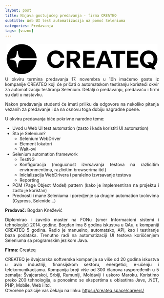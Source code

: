 ```yaml
---
layout: post
title: Najava gostujućeg predavanja - firma CREATEQ
subtitle: Web UI test automatizacija uz pomoć Seleniuma
categories: Predavanja
tags: [vazno]
---
```


<script>
  var t = document.getElementsByTagName('html')[0].dataset.theme;
  if (t == 'dark') {
    document.getElementById("img-createq").src = "_posts/images/Createq-Logo-white.png";
  }
</script>

<div class="square">
<div style="float: left; margin: 5px;">
<img id="img-createq" src="_posts/images/Createq-Logo-black.png">
</div>
<div style="text-align: justify">
<p>
U okviru termina predavanja 17. novembra u 10h imaćemo goste iz kompanije CREATEQ koji će pričati o automatskom testiranju koristeći okvir za automatizaciju testiranja Selenium. Detalji o predavanju, predavaču i firmi su dati u nastavku.
</p>

<p>
Nakon predavanja studenti će imati priliku da odgovore na nekoliko pitanja vezanih za predavanje i da na osnovu toga dobiju nagradne poene. 
</p>

<p>
U okviru predavanja biće pokrivne naredne teme:
<ul>
  <li>   Uvod u Web UI test automation (zasto i kada koristiti UI automation)
  <li>   Šta je Selenium?
  <ul>
     <li>   Selenium WebDriver
     <li>   Element lokatori
     <li>   Wait-ovi
  </ul>
  <li>   Selenium automation framework
  <ul>
     <li>   TestNG
     <li>   Konfiguracija (mogucnost izvrsavanja testova na razlicitim environmentima, razlicitim browserima itd.)
     <li>   Inicializacija WebDrivera i paralelno izvrsavanje testova
     <li>   Reporting
  </ul>
  <li>   POM (Page Object Model) pattern (kako je implementiran na projektu i zasto je koristan)
  <li>   Prednosti i mane Seleniuma i poredjenje sa drugim automation toolovima (Cypress, Selenide...)
</ul>
</p>

<b>Predavač:</b> Bogdan Knežević<br>

<p>
Diplomirao i završio master na FONu (smer Informacioni sistemi i tehnologije) 2014. godine. Bogdan ima 8 godina iskustva u QAu, u kompaniji CREATEQ 5 godina. Radio je manuelno, automatsko, API, kao i testiranje baza podataka. Trenutno radi na automatizaciji UI testova korišćenjem Seleniuma sa programskim jezikom Java.
</p>

<b>Firma:</b> Createq <br>

<p>
CREATEQ je švajcarska softverska kompanija sa više od 20 godina iskustva u avio industriji, finansijskom sektoru, energetici, e-učenju i telekomunikacijama. Kompanija broji više od 300 članova raspoređenih u 5 zemalja: Švajcarskoj, Srbiji, Rumuniji, Moldaviji i uskoro Maroku. Koristimo preko 200 tehnologija, a ponosimo se ekspertima u oblastima Jave, .NET, PHP, Mobile, Web i itd. <br>
Otvorene pozicije vas čekaju na linku: <a href="https://createq.space/careers/">https://createq.space/careers/</a>
  </div>
</div>
